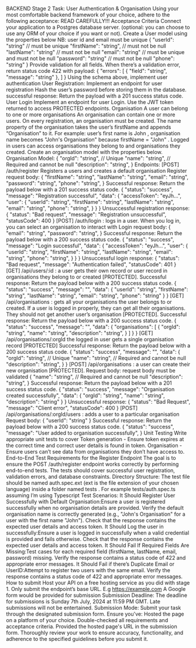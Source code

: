 BACKEND Stage 2 Task: User Authentication & Organisation
Using your most comfortable backend framework of your choice, adhere to the following acceptance:
READ CAREFULLY!!!
Acceptance Criteria
Connect your application to a Postgres database server. (optional: you can choose to use any ORM of your choice if you want or not).
Create a User model using the properties below
NB: user id and email must be unique
{
	"userId": "string" // must be unique
	"firstName": "string", // must not be null
	"lastName": "string" // must not be null
	"email": "string" // must be unique and must not be null
	"password": "string" // must not be null
	"phone": "string"
}
Provide validation for all fields. When there’s a validation error, return status code 422 with payload:
{
  "errors": [
    {
      "field": "string",
      "message": "string"
    },
  ]
}
Using the schema above, implement user authentication
User Registration:
Implement an endpoint for user registration
Hash the user’s password before storing them in the database.
successful response: Return the payload with a 201 success status code.
User Login
Implement an endpoint for user Login.
Use the JWT token returned to access PROTECTED endpoints.
Organisation
A user can belong to one or more organisations
An organisation can contain one or more users.
On every registration, an organisation must be created.
The name property of the organisation takes the user’s firstName and appends “Organisation” to it. For example: user’s first name is John , organisation name becomes "John's Organisation" because firstName = "John" .
Logged in users can access organisations they belong to and organisations they created.
Create an organisation model with the properties below.
Organisation Model:
{
	"orgId": "string", // Unique
	"name": "string", // Required and cannot be null
	"description": "string",
}
Endpoints:
[POST] /auth/register Registers a users and creates a default organisation Register request body:
{
	"firstName": "string",
	"lastName": "string",
	"email": "string",
	"password": "string",
	"phone": "string",
}
Successful response: Return the payload below with a 201 success status code.
{
    "status": "success",
    "message": "Registration successful",
    "data": {
      "accessToken": "eyJh...",
      "user": {
	      "userId": "string",
	      "firstName": "string",
				"lastName": "string",
				"email": "string",
				"phone": "string",
      }
    }
}
Unsuccessful registration response:
{
    "status": "Bad request",
    "message": "Registration unsuccessful",
    "statusCode": 400
}
[POST] /auth/login : logs in a user. When you log in, you can select an organisation to interact with
Login request body:
{
	"email": "string",
	"password": "string",
}
Successful response: Return the payload below with a 200 success status code.
{
    "status": "success",
    "message": "Login successful",
    "data": {
      "accessToken": "eyJh...",
      "user": {
	      "userId": "string",
	      "firstName": "string",
				"lastName": "string",
				"email": "string",
				"phone": "string",
      }
    }
}
Unsuccessful login response:
{
    "status": "Bad request",
    "message": "Authentication failed",
    "statusCode": 401
}
[GET] /api/users/:id : a user gets their own record or user record in organisations they belong to or created [PROTECTED].
Successful response: Return the payload below with a 200 success status code.
{
		"status": "success",
    "message": "<message>",
    "data": {
      "userId": "string",
      "firstName": "string",
			"lastName": "string",
			"email": "string",
			"phone": "string"
    }
}
[GET] /api/organisations : gets all your organisations the user belongs to or created. If a user is logged in properly, they can get all their organisations. They should not get another user’s organisation [PROTECTED].
Successful response: Return the payload below with a 200 success status code.
{
    "status": "success",
		"message": "<message>",
    "data": {
      "organisations": [
	      {
		      "orgId": "string",
					"name": "string",
					"description": "string",
	      }
      ]
    }
}
[GET] /api/organisations/:orgId the logged in user gets a single organisation record [PROTECTED]
Successful response: Return the payload below with a 200 success status code.
{
    "status": "success",
		"message": "<message>",
    "data": {
			"orgId": "string", // Unique
			"name": "string", // Required and cannot be null
			"description": "string",
	}
}
[POST] /api/organisations : a user can create their new organisation [PROTECTED].
Request body: request body must be validated
{
	"name": "string", // Required and cannot be null
	"description": "string",
}
Successful response: Return the payload below with a 201 success status code.
{
    "status": "success",
    "message": "Organisation created successfully",
    "data": {
	      "orgId": "string", 
				"name": "string", 
				"description": "string"
    }
}
Unsuccessful response:
{
    "status": "Bad Request",
    "message": "Client error",
    "statusCode": 400
}
[POST] /api/organisations/:orgId/users : adds a user to a particular organisation
Request body:
{
	"userId": "string"
}
Successful response: Return the payload below with a 200 success status code.
{
    "status": "success",
    "message": "User added to organisation successfully",
}
Unit Testing
Write appropriate unit tests to cover
Token generation - Ensure token expires at the correct time and correct user details is found in token.
Organisation - Ensure users can’t see data from organisations they don’t have access to.
End-to-End Test Requirements for the Register Endpoint
The goal is to ensure the POST /auth/register endpoint works correctly by performing end-to-end tests. The tests should cover successful user registration, validation errors, and database constraints.
Directory Structure:
The test file should be named auth.spec.ext (ext is the file extension of your chosen language) inside a folder named tests . For example tests/auth.spec.ts assuming I’m using Typescript
Test Scenarios:
It Should Register User Successfully with Default Organisation:Ensure a user is registered successfully when no organisation details are provided.
Verify the default organisation name is correctly generated (e.g., "John's Organisation" for a user with the first name "John").
Check that the response contains the expected user details and access token.
It Should Log the user in successfully:Ensure a user is logged in successfully when a valid credential is provided and fails otherwise.
Check that the response contains the expected user details and access token.
It Should Fail If Required Fields Are Missing:Test cases for each required field (firstName, lastName, email, password) missing.
Verify the response contains a status code of 422 and appropriate error messages.
It Should Fail if there’s Duplicate Email or UserID:Attempt to register two users with the same email.
Verify the response contains a status code of 422 and appropriate error messages.
How to submit
Host your API on a free hosting service as you did with stage 1.
Only submit the endpoint’s base URL. E.g https://example.com
A Google form would be provided for submission
Submission Deadline:
The deadline for submissions is Sunday 7th July, 2024 at 11:59 PM GMT. Late submissions will not be entertained.
Submission Mode:
Submit your task through the designated submission form. Ensure you've:
Hosted the page on a platform of your choice.
Double-checked all requirements and acceptance criteria.
Provided the hosted page's URL in the submission form.
Thoroughly review your work to ensure accuracy, functionality, and adherence to the specified guidelines before you submit it.
